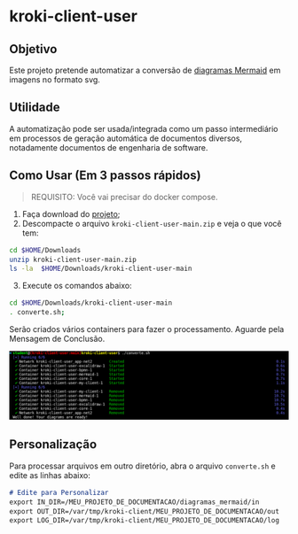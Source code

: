 # kroki-client-user

## Objetivo

Este projeto pretende automatizar a conversão de [diagramas Mermaid](https://mermaid.js.org/syntax/mindmap.html) em imagens no formato svg.

## Utilidade

A automatização pode ser usada/integrada como um passo intermediário em processos de geração automática de documentos diversos, notadamente documentos de engenharia de software.

## Como Usar (Em 3 passos rápidos)

> REQUISITO: Você vai precisar do docker compose.

1. Faça download do [projeto](https://github.com/luizgsbraz/kroki-client-user/archive/refs/heads/main.zip);
2. Descompacte o arquivo `kroki-client-user-main.zip` e veja o que você tem:

```bash
cd $HOME/Downloads
unzip kroki-client-user-main.zip
ls -la  $HOME/Downloads/kroki-client-user-main
```

3. Execute os comandos abaixo:

```bash
cd $HOME/Downloads/kroki-client-user-main
. converte.sh; 
```

Serão criados vários containers para fazer o processamento. Aguarde pela Mensagem de Conclusão.

![terminal](image/README/terminal.png)

## Personalização

Para processar arquivos em outro diretório, abra o arquivo `converte.sh` e edite as linhas abaixo:

```markdown
# Edite para Personalizar
export IN_DIR=/MEU_PROJETO_DE_DOCUMENTACAO/diagramas_mermaid/in
export OUT_DIR=/var/tmp/kroki-client/MEU_PROJETO_DE_DOCUMENTACAO/out
export LOG_DIR=/var/tmp/kroki-client/MEU_PROJETO_DE_DOCUMENTACAO/log 
```
